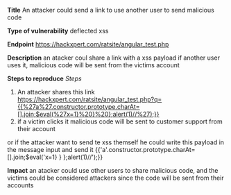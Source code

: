 **Title**
An attacker could send a link to use another user to send malicious code

**Type of vulnerability**
deflected xss

**Endpoint**
https://hackxpert.com/ratsite/angular_test.php

**Description**
an atacker coul share a link with a xss payload if another user uses it, malicious code will be sent from the victims account

**Steps to reproduce**
*Steps*
1. An attacker shares this link https://hackxpert.com/ratsite/angular_test.php?q={{%27a%27.constructor.prototype.charAt=[].join;$eval(%27x=1}%20}%20};alert(1)//%27);}}
2. if a victim clicks it malicious code will be sent to customer support from their account

or if the attacker want to send te xss themself he could write this payload in the message input and send it {{'a'.constructor.prototype.charAt=[].join;$eval('x=1} } };alert(1)//');}}

**Impact**
an atacker could use other users to share malicious code, and the victims  could be considered attackers since the code will be sent from their accounts



